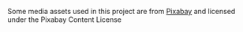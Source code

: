 Some media assets used in this project are from [Pixabay](https://pixabay.com/?utm_source=chatgpt.com) and licensed under the Pixabay Content License